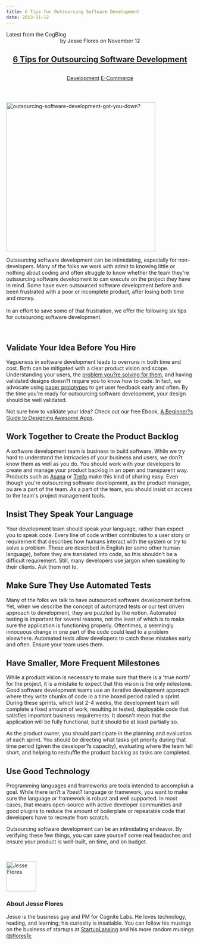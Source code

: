 ```yaml
---
title: 6 Tips for Outsourcing Software Development
date: 2013-11-12
---
```



<article itemscope itemtype="http://schema.org/Blog"> 
<div class="container outside"> 
 <div class="featured-post" style="background-image: url(&quot;&quot;);"> 
  <div class="overlay"></div> 
  <div class="row-fluid"> 
   <span class="latest-post"> Latest from <span id="title" itemprop="name">the CogBlog</span> </span> 
  </div> 
  <header class="featured-header"> 
   <div class="row-fluid"> 
    <div class="span2"></div> 
    <div class="span8"> 
     <div class="row-fluid"> 
      <div class="span12 author">
        by 
       <span class="author-name" itemprop="author"><a class="author-link" href="http://www.cognitelabs.com/blog/author/jesse-flores" itemprop="url"></a> <span itemprop="name">Jesse Flores</span></span> on 
       <span class="publish-date" itemprop="datePublished"> November 12</span> 
      </div> 
     </div> 
     <hgroup class="row-fluid"> 
      <h1 class="latest-title" itemprop="headline"> <a href="../../../../com/cognitelabs/www/blog/6-tips-for-outsourcing-software-development.html" itemprop="url"> <span id="hs_cos_wrapper_name" class="hs_cos_wrapper hs_cos_wrapper_meta_field hs_cos_wrapper_type_text" style="" data-hs-cos-general-type="meta_field" data-hs-cos-type="text">6 Tips for Outsourcing Software Development</span> </a> </h1> 
      <h2 class="post-synopsis" itemprop="alternativeHeadline"> <span id="hs_cos_wrapper_post_synopsis" class="hs_cos_wrapper hs_cos_wrapper_widget hs_cos_wrapper_type_text" style="" data-hs-cos-general-type="widget" data-hs-cos-type="text"></span> </h2> 
     </hgroup> 
     <div class="row-fluid"> 
      <span class="tags" itemprop="keywords"> <a href="http://www.cognitelabs.com/blog/topic/development" class="topic-tag">Development</a> <a href="http://www.cognitelabs.com/blog/topic/e-commerce" class="topic-tag">E-Commerce</a> </span> 
     </div> 
    </div> 
   </div> 
  </header> 
 </div> 
</div> 
<section class="blog-section" itemscope itemtype="http://schema.org/Blog"> 
 <div class="blog-post-wrapper cell-wrapper"> 
  <header class="section post-header"> 
  </header> 
  <div class="section post-body"> 
   <section itemprop="text"> 
    <span id="hs_cos_wrapper_post_body" class="hs_cos_wrapper hs_cos_wrapper_meta_field hs_cos_wrapper_type_rich_text" style="" data-hs-cos-general-type="meta_field" data-hs-cos-type="rich_text"><p><img alt="outsourcing-software-development-got-you-down?" class="wp-float-right size-medium wp-image-481 margin-top" src="http://cdn2.hubspot.net/hub/440551/file-1740138487-jpg/blog-files/7k0a0129.jpg?t=1441046336424&amp;width=400" width="400"></p> <p>Outsourcing software development can be intimidating, especially for non-developers. Many of the folks we work with admit to knowing little or nothing about coding and often struggle to know whether the team they're outsourcing software development to can execute on the project they have in mind. Some have even outsourced software development before and been frustrated with a poor or incomplete product, after losing both time and money. <br><br> In an effort to save some of that frustration, we offer the following six tips for outsourcing software development.</p> 
     <!--more--><br> <h2>Validate Your Idea Before You Hire</h2> <p>Vagueness in software development leads to overruns in both time and cost. Both can be mitigated with a clear product vision and scope. Understanding your users, the <a href="http://cognitelabs.com/got-99-problems-but-i-only-get-one/">problem you?re solving for them</a>, and having validated designs doesn?t require you to know how to code. In fact, we advocate using <a href="http://cognitelabs.com/prototype-ui-quickly-using-paper/">paper prototypes</a> to get user feedback early and often. By the time you're ready for outsourcing software development, your design should be well validated.</p> <p>Not sure how to validate your idea? Check out our free Ebook, <a href="http://cognitelabs.com/wp-content/uploads/2013/11/a-beginners-guide-to-designing-awesome-apps">A Beginner?s Guide to Designing Awesome Apps</a>.</p> <h2>Work Together to Create the Product Backlog</h2> <p>A software development team is business to build software. While we try hard to understand the intricacies of your business and users, we don?t know them as well as you do. You should work with your developers to create and manage your product backlog in an open and transparent way. Products such as <a href="http://cognitelabs.com/wp-content/uploads/2013/11/asana.com">Asana</a> or <a href="http://cognitelabs.com/wp-content/uploads/2013/11/trello.com">Trello</a> make this kind of sharing easy. Even though you're outsourcing software development, as the product manager, ou are a part of the team. As a part of the team, you should insist on access to the team's project management tools.</p> <h2>Insist They Speak Your Language</h2> <p>Your development team should speak your language, rather than expect you to speak code. Every line of code written contributes to a user story or requirement that describes how humans interact with the system or try to solve a problem. These are described in English (or some other human language), before they are translated into code, so this shouldn't be a difficult requirement. Still, many developers use jargon when speaking to their clients. Ask them not to.</p> <h2>Make Sure They Use Automated Tests</h2> <p>Many of the folks we talk to have outsourced software development before. Yet, when we describe the concept of automated tests or our test driven approach to development, they are puzzled by the notion. Automated testing is important for several reasons, not the least of which is to make sure the application is functioning properly. Oftentimes, a seemingly innocuous change in one part of the code could lead to a problem elsewhere. Automated tests allow developers to catch these mistakes early and often. Ensure your team uses them.</p> <h2>Have Smaller, More Frequent Milestones</h2> <p>While a product vision is necessary to make sure that there is a 'true north' for the project, it is a mistake to expect that this vision is the only milestone. Good software development teams use an iterative development approach where they write chunks of code in a time boxed period called a sprint. During these sprints, which last 2-4 weeks, the development team will complete a fixed amount of work, resulting in tested, deployable code that satisfies important business requirements. It doesn't mean that the application will be fully functional, but it should be at least partially so.</p> <p>As the product owner, you should participate in the planning and evaluation of each sprint. You should be directing what tasks get priority during that time period (given the developer?s capacity), evaluating where the team fell short, and helping to reshuffle the product backlog as tasks are completed.</p> <h2>Use Good Technology</h2> <p>Programming languages and frameworks are tools intended to accomplish a goal. While there isn?t a ?best? language or framework, you want to make sure the language or framework is robust and well supported. In most cases, that means open-source with active developer communities and good plugins to reduce the amount of boilerplate or repeatable code that developers have to recreate from scratch.</p> <p>Outsourcing software development can be an intimidating endeavor. By verifying these few things, you can save yourself some real headaches and ensure your product is well-built, on time, and on budget.</p> 
     <div class="promo">
      <a class="ebook-promo-main" href="http://cognitelabs.com/wp-content/uploads/2013/11/a-beginners-guide-to-designing-awesome-apps"><br> <img alt="" class="promo-img" src="http://cdn2.hubspot.net/hub/440551/file-1740137337-png/blog-files/design_method_ebook_cta.png?t=1441046336424"><br> </a>
     </div></span> 
   </section> 
   <span id="hs_cos_wrapper_blog_social_sharing" class="hs_cos_wrapper hs_cos_wrapper_widget hs_cos_wrapper_type_blog_social_sharing" style="" data-hs-cos-general-type="widget" data-hs-cos-type="blog_social_sharing"> 
    <div class="hs-blog-social-share"> 
     <ul class="hs-blog-social-share-list"> 
     </ul> 
    </div> </span> 
   <div id="author-bio" itemscope itemtype="http://schema.org/Person"> 
    <img width="80" height="80" class="avatar avatar-80 photo" src="https://app.hubspot.com/settings/avatar/ebb7b39b3263657e1a24516cf221203e" alt="Jesse Flores"> 
    <div id="author-info"> 
     <h3>About <span itemprop="givenName">Jesse Flores<span></span></span></h3> Jesse is the business guy and PM for Cognite Labs. He loves technology, reading, and learning; his curiosity is insatiable. You can follow his musings on the business of startups at 
     <a href="http://startuplansing.org">StartupLansing</a> and his more random musings 
     <a href="http://www.twitter.com/jflores1c">@jflores1c</a> 
    </div> 
    <div class="clear"></div> 
   </div> 
  </div> 
 </div> 
</section> 
</article>